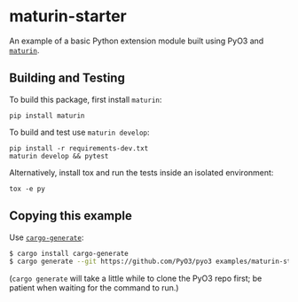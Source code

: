 # maturin-starter

An example of a basic Python extension module built using PyO3 and [`maturin`](https://github.com/PyO3/maturin).

## Building and Testing

To build this package, first install `maturin`:

```shell
pip install maturin
```

To build and test use `maturin develop`:

```shell
pip install -r requirements-dev.txt
maturin develop && pytest
```

Alternatively, install tox and run the tests inside an isolated environment:

```shell
tox -e py
```

## Copying this example

Use [`cargo-generate`](https://crates.io/crates/cargo-generate):

```bash
$ cargo install cargo-generate
$ cargo generate --git https://github.com/PyO3/pyo3 examples/maturin-starter
```

(`cargo generate` will take a little while to clone the PyO3 repo first; be patient when waiting for the command to run.)
